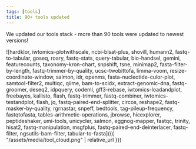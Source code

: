 ```yaml
---
tags: [tools]
title: 90+ tools updated
---
```


We updated our tools stack - more than 90 tools were updated to newest versions!

![hardklor, iwtomics-plotwithscale, ncbi-blsat-plus, shovill, humann2, fastq-to-tabular, goseq, roary, fastq-stats, query-tabular, bio-handsel, gemini, featurecounts, taxonomy-kron-chart, snpshift, tsne, minimap2, fasta-filter-by-length, fastq-trimmer-by-quality, ucsc-twobittofa, limma-voom, resize-coordinate-window, salmon, idr, openms, fasta-nucleotide-culor-plot, samtool-filter2, multiqc, qiime, bam-to-scidx, extract-genomic-dna, fastq-groomer, deseq2, idpquery, codeml, gff3-rebase, iwtomics-loadandplot, freebayes, kallisto, flash, fastq-trimmer, fastq-combiner, iwtomics-testandplot, flash, jq, fastq-paired-end-splitter, circos, reshape2, fastq-masker-by-quality, rgrnastar, snpeff, bedtools, tag-pileup-frequency, fastqtofasta, tables-arithmetic-operations, jbrowse, hicexplorer, peptideshaker, umi-tools, unicycler, salmon, eggnog-mapper, fastqc, trinity, hisat2, fastq-manipulation, msgfplus, fastq-paired-end-deinterlacer, fastq-filter, ngsutils-bam-filter, tabular-to-fasta]({{ "/assets/media/tool_cloud.png" | relative_url  }})
